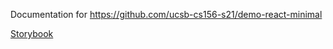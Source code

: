 ---
---

Documentation for <https://github.com/ucsb-cs156-s21/demo-react-minimal>

[Storybook](storybook)

